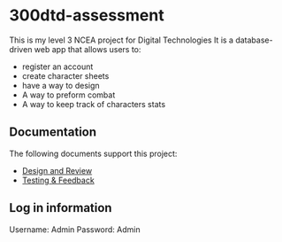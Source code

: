 # 300dtd-assessment
This is my level 3 NCEA project for Digital Technologies
It is a database-driven web app that allows users to:

- register an account
- create character sheets
- have a way to design
- A way to preform combat
- A way to keep track of characters stats

## Documentation

The following documents support this project:

- [Design and Review](Design.md)
- [Testing & Feedback](Development.md)

## Log in information
Username: Admin
Password: Admin
